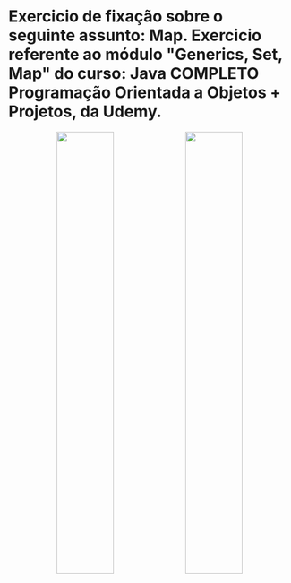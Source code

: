 # Exercicio de fixação sobre o seguinte assunto: Map. Exercicio referente ao módulo "Generics, Set, Map" do curso: Java COMPLETO Programação Orientada a Objetos + Projetos, da Udemy.

<p align="center">
  <img src="https://github.com/user-attachments/assets/8e6e3151-919c-435c-a614-b0d19c129692" width="45%" />
  <img src="https://github.com/user-attachments/assets/1a087e14-9a29-40c7-83cc-6a7891f94f1d" width="45%" />
</p>

